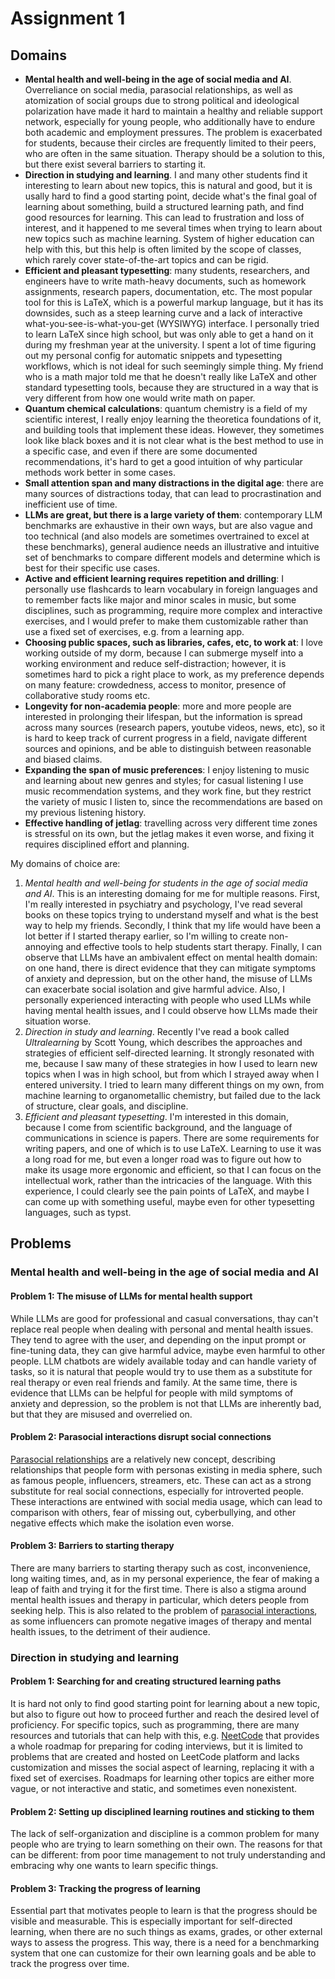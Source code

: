 # Assignment 1
## Domains
+ **Mental health and well-being in the age of social media and AI**.
  Overreliance on social media, parasocial relationships, as well as atomization of
  social groups due to strong political and ideological polarization have made it hard
  to maintain a healthy and reliable support network, especially for young people, who
  additionally have to endure both academic and employment pressures. The problem is
  exacerbated for students, because their circles are frequently limited to their
  peers, who are often in the same situation. Therapy should be a solution to this,
  but there exist several barriers to starting it.
+ **Direction in studying and learning**. I and many other students find it interesting
  to learn about new topics, this is natural and good, but it is usally hard to find a
  good starting point, decide what's the final goal of learning about something, build
  a structured learning path, and find good resources for learning. This can lead to
  frustration and loss of interest, and it happened to me several times when trying to
  learn about new topics such as machine learning. System of higher education can help
  with this, but this help is often limited by the scope of classes, which rarely
  cover state-of-the-art topics and can be rigid.
+ **Efficient and pleasant typesetting**: many students, researchers, and
  engineers have to write math-heavy documents, such as homework assignments, research
  papers, documentation, etc. The most popular tool for this is LaTeX, which is a
  powerful markup language, but it has its downsides, such as a steep learning curve
  and a lack of interactive what-you-see-is-what-you-get (WYSIWYG) interface. I
  personally tried to learn LaTeX since high school, but was only able to get a hand
  on it during my freshman year at the university. I spent a lot of time figuring out
  my personal config for automatic snippets and typesetting workflows, which is not
  ideal for such seemingly simple thing. My friend who is a math major told me that he
  doesn't really like LaTeX and other standard typesetting tools, because they are
  structured in a way that is very different from how one would write math on paper.
+ **Quantum chemical calculations**: quantum chemistry is a field of my scientific
  interest, I really enjoy learning the theoretica foundations of it, and building
  tools that implement these ideas. However, they sometimes look like black boxes and
  it is not clear what is the best method to use in a specific case, and even if there
  are some documented recommendations, it's hard to get a good intuition of why
  particular methods work better in some cases.
+ **Small attention span and many distractions in the digital age**: there are many
  sources of distractions today, that can lead to procrastination and inefficient use
  of time.
+ **LLMs are great, but there is a large variety of them**: contemporary LLM
  benchmarks are exhaustive in their own ways, but are also vague and too technical
  (and also models are sometimes overtrained to excel at these benchmarks), general
  audience needs an illustrative and intuitive set of benchmarks to compare different
  models and determine which is best for their specific use cases.
+ **Active and efficient learning requires repetition and drilling**: I personally use
  flashcards to learn vocabulary in foreign languages and to remember facts like
  major and minor scales in music, but some disciplines, such as programming, require
  more complex and interactive exercises, and I would prefer to make them
  customizable rather than use a fixed set of exercises, e.g. from a learning app.
+ **Choosing public spaces, such as libraries, cafes, etc, to work at**: I love
  working outside of my dorm, because I can submerge myself into a working environment
  and reduce self-distraction; however, it is sometimes hard to pick a right place to
  work, as my preference depends on many feature: crowdedness, access to monitor,
  presence of collaborative study rooms etc.
+ **Longevity for non-academia people**: more and more people are interested in
  prolonging their lifespan, but the information is spread across many sources
  (research papers, youtube videos, news, etc), so it is hard to keep track of current
  progress in a field, navigate different sources and opinions, and be able to
  distinguish between reasonable and biased claims.
+ **Expanding the span of music preferences**: I enjoy listening to music and learning
  about new genres and styles; for casual listening I use music recommendation
  systems, and they work fine, but they restrict the variety of music I listen to,
  since the recommendations are based on my previous listening history.
+ **Effective handling of jetlag**: travelling across very different time zones is
  stressful on its own, but the jetlag makes it even worse, and fixing it requires
  disciplined effort and planning.

My domains of choice are:
1. *Mental health and well-being for students in the age of social media and AI*. This
   is an interesting domaing for me for multiple reasons. First, I'm really interested
   in psychiatry and psychology, I've read several books on these topics trying to
   understand myself and what is the best way to help my friends. Secondly, I think
   that my life would have been a lot better if I started therapy earlier, so I'm
   willing to create non-annoying and effective tools to help students start therapy.
   Finally, I can observe that LLMs have an ambivalent effect on mental health domain:
   on one hand, there is direct evidence that they can mitigate symptoms of anxiety and
   depression, but on the other hand, the misuse of LLMs can exacerbate social
   isolation and give harmful advice. Also, I personally experienced interacting with
   people who used LLMs while having mental health issues, and I could observe how
   LLMs made their situation worse.
2. *Direction in study and learning*. Recently I've read a book called *Ultralearning* by
   Scott Young, which describes the approaches and strategies of efficient
   self-directed learning. It strongly resonated with me, because I saw many of these
   strategies in how I used to learn new topics when I was in high school, but from
   which I strayed away when I entered university. I tried to learn many different
   things on my own, from machine learning to organometallic chemistry, but failed due
   to the lack of structure, clear goals, and discipline.
3. *Efficient and pleasant typesetting*. I'm interested in this domain, because I come
   from scientific background, and the language of communications in science is
   papers. There are some requirements for writing papers, and one of which is to use
   LaTeX. Learning to use it was a long road for me, but even a longer road was to
   figure out how to make its usage more ergonomic and efficient, so that I can focus
   on the intellectual work, rather than the intricacies of the language. With this
   experience, I could clearly see the pain points of LaTeX, and maybe I can come up
   with something useful, maybe even for other typesetting languages, such as typst.

## Problems
### Mental health and well-being in the age of social media and AI
#### Problem 1: The misuse of LLMs for mental health support
While LLMs are good for professional and casual conversations, thay can't replace real
people when dealing with personal and mental health issues. They tend to agree with
the user, and depending on the input prompt or fine-tuning data, they can give
harmful advice, maybe even harmful to other people. LLM chatbots are widely available
today and can handle variety of tasks, so it is natural that people would try to use
them as a substitute for real therapy or even real friends and family. At the same
time, there is evidence that LLMs can be helpful for people with mild symptoms of
anxiety and depression, so the problem is not that LLMs are inherently bad, but that
they are misused and overrelied on.

#### Problem 2: Parasocial interactions disrupt social connections
[Parasocial relationships](https://en.wikipedia.org/wiki/Parasocial_interaction) are
a relatively new concept, describing relationships that people form with personas
existing in media sphere, such as famous people, influencers, streamers, etc. These
can act as a strong substitute for real social connections, especially for introverted
people. These interactions are entwined with social media usage, which can lead to
comparison with others, fear of missing out, cyberbullying, and other negative effects
which make the isolation even worse.

#### Problem 3: Barriers to starting therapy
There are many barriers to starting therapy such as cost, inconvenience, long waiting
times, and, as in my personal experience, the fear of making a leap of faith and
trying it for the first time. There is also a stigma around mental health issues and
therapy in particular, which deters people from seeking help. This is also related to
the problem of
[parasocial interactions](#problem-2-parasocial-interactions-disrupt-social-connections),
as some influencers can promote negative images of therapy and mental health issues,
to the detriment of their audience.

### Direction in studying and learning
#### Problem 1: Searching for and creating structured learning paths
It is hard not only to find good starting point for learning about a new topic, but
also to figure out how to proceed further and reach the desired level of proficiency.
For specific topics, such as programming, there are many resources and tutorials that
can help with this, e.g. [NeetCode](https://neetcode.io/) that provides a whole
roadmap for preparing for coding interviews, but it is limited to problems that are
created and hosted on LeetCode platform and lacks customization and misses the social
aspect of learning, replacing it with a fixed set of exercises. Roadmaps for learning
other topics are either more vague, or not interactive and static, and sometimes even
nonexistent.

#### Problem 2: Setting up disciplined learning routines and sticking to them
The lack of self-organization and discipline is a common problem for many people who
are trying to learn something on their own. The reasons for that can be different:
from poor time management to not truly understanding and embracing why one wants to
learn specific things.

#### Problem 3: Tracking the progress of learning
Essential part that motivates people to learn is that the progress should be visible
and measurable. This is especially important for self-directed learning, when there
are no such things as exams, grades, or other external ways to assess the progress.
This way, there is a need for a benchmarking system that one can customize for their
own learning goals and be able to track the progress over time.
